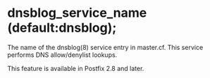 # dnsblog_service_name (default:dnsblog); 

 The name of the dnsblog(8) service entry in master.cf. This
service performs DNS allow/denylist lookups. 

 This feature is available in Postfix 2.8 and later. 



